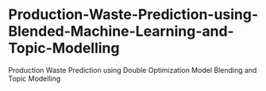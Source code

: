 # Production-Waste-Prediction-using-Blended-Machine-Learning-and-Topic-Modelling
Production Waste Prediction using Double Optimization Model Blending  and  Topic Modelling
